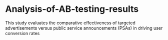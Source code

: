 # Analysis-of-AB-testing-results
This study evaluates the comparative effectiveness of targeted advertisements versus public service announcements (PSAs) in driving user conversion rates
